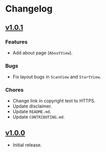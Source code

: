 # Changelog

## [v1.0.1](https://github.com/greluc/SC-Kill-Monitor/releases/tag/v1.0.1)

### Features

- Add about page (``AboutView``).

### Bugs

- Fix layout bugs in ``ScanView`` and ``StartView``.

### Chores

- Change link in copyright text to HTTPS.
- Update disclaimer.
- Update ``README.md``.
- Update ``CONTRIBUTING.md``.

## [v1.0.0](https://github.com/greluc/SC-Kill-Monitor/releases/tag/v1.0.0)

- Initial release.
